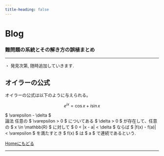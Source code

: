 ```yaml
---
title-heading: false
---
```

<!-- Global site tag (gtag.js) - Google Analytics -->
<script async src="https://www.googletagmanager.com/gtag/js?id=UA-212193483-1"></script>
<script>
  window.dataLayer = window.dataLayer || [];
  function gtag(){dataLayer.push(arguments);}
  gtag('js', new Date());

  gtag('config', 'UA-212193483-1');
</script>
<!-- mathjax -->
<script type="text/javascript" async="" src="https://cdnjs.cloudflare.com/ajax/libs/mathjax/2.7.7/MathJax.js?config=TeX-MML-AM_CHTML">
</script>
<script type="text/x-mathjax-config">
 MathJax.Hub.Config({
 tex2jax: {
 inlineMath: [['$', '$'] ],
 displayMath: [ ['$$','$$'], ["\\[","\\]"] ]
 }
 });
</script>

# Blog

### 難問題の系統とその解き方の誤植まとめ

---
・ 発見次第, 随時追加していきます.<br />

## オイラーの公式 

オイラーの公式は以下のように与えられる。 <br />

$$ e^{i x} = \cos{x} + i \sin{x} $$  

$ \varepsilon - \delta $ <br />論法 任意の $ \varepsilon &gt; 0 $ についてある $ \delta &gt; 0 $ が存在して、任意の $ x \in \mathbb{R} $ に対して $ 0 &lt; |x - a| &lt; \delta $ ならば $ |f(x) - f(a)| &lt; \varepsilon $ を満たすとき $ f(x) $ は $ a $ で連続であるという.

[Homeにもどる](https://koutya0akari.github.io/)

---
